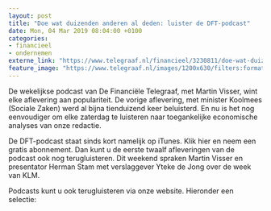 ```yaml
---
layout: post
title: "Doe wat duizenden anderen al deden: luister de DFT-podcast"
date: Mon, 04 Mar 2019 08:04:00 +0100
categories: 
- financieel 
- ondernemen 
externe_link: "https://www.telegraaf.nl/financieel/3230811/doe-wat-duizenden-anderen-al-deden-luister-de-dft-podcast"
feature_image: "https://www.telegraaf.nl/images/1200x630/filters:format(jpeg):quality(80)/cdn-kiosk-api.telegraaf.nl/c52202d8-3e4b-11e9-9b11-89b5c9232707.jpg"
---
```


<p class="intro">De wekelijkse podcast van De Financiële Telegraaf, met Martin Visser, wint elke aflevering aan populariteit. De vorige aflevering, met minister Koolmees (Sociale Zaken) werd al bijna tienduizend keer beluisterd. En nu is het nog eenvoudiger om elke zaterdag te luisteren naar toegankelijke economische analyses van onze redactie.</p> <p>De DFT-podcast staat sinds kort namelijk op iTunes. Klik hier en neem een gratis abonnement. Dan kunt u de eerste twaalf afleveringen van de podcast ook nog terugluisteren. Dit weekend spraken Martin Visser en presentator Herman Stam met verslaggever Yteke de Jong over de week van KLM.</p><p>Podcasts kunt u ook terugluisteren via onze website. Hieronder een selectie:</p>

